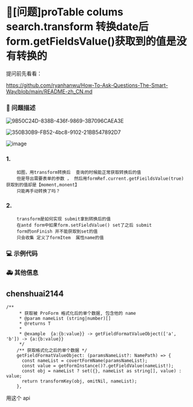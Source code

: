 # 🧐[问题]proTable colums search.transform 转换date后 form.getFieldsValue()获取到的值是没有转换的

提问前先看看：

https://github.com/ryanhanwu/How-To-Ask-Questions-The-Smart-Way/blob/main/README-zh_CN.md

### 🧐 问题描述

![9B50C24D-838B-436f-9869-3B7096CAEA3E](https://github.com/ant-design/pro-components/assets/75480124/c500acad-e302-4d4a-b9d0-705fc9953b70)

![350B30B9-FB52-4bc8-9102-21BB547892D7](https://github.com/ant-design/pro-components/assets/75480124/1779f879-24d0-4c9b-8feb-1445e388bde0)

![image](https://github.com/ant-design/pro-components/assets/75480124/a73a0158-6a34-493b-a808-f7c1ac06834e)

### 1.

        如图，用transform转换后  查询的时候能正常获取转换后的值
        但是导出需要表单的参数 ， 然后用formRef.current.getFieildsValue(true) 获取到的值却是【moment,monent】
        只能再手动转换了吗？

### 2.

        transform是如何实现 submit拿到转换后的值
        在antd form中如果form.setFieldValue() set了之后 submit
        form的onFinish 并不能获取到set的值
        只会收集 定义了formItem  属性name的值

### 💻 示例代码

<!--
如果你有解决方案，在这里清晰地阐述
-->

### 🚑 其他信息

<!--
如截图等其他信息可以贴在这里
-->

## chenshuai2144

```
/**
     * 获取被 ProForm 格式化后的单个数据, 包含他的 name
     * @param nameList (string|number)[]
     * @returns T
     *
     * @example  {a:{b:value}} -> getFieldFormatValueObject(['a', 'b']) -> {a:{b:value}}
     */
    /** 获取格式化之后的单个数据 */
    getFieldFormatValueObject: (paramsNameList?: NamePath) => {
      const nameList = covertFormName(paramsNameList);
      const value = getFormInstance()?.getFieldValue(nameList!);
      const obj = nameList ? set({}, nameList as string[], value) : value;
      return transformKey(obj, omitNil, nameList);
    },
```

用这个 api

